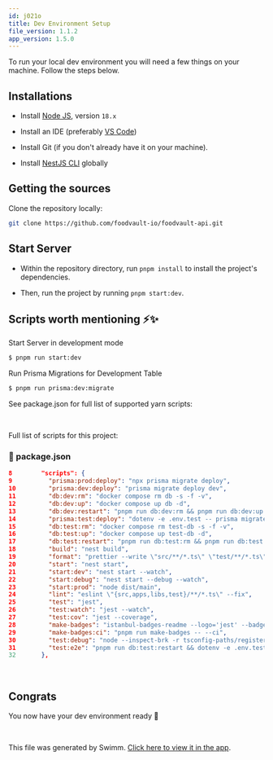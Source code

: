```yaml
---
id: j021o
title: Dev Environment Setup
file_version: 1.1.2
app_version: 1.5.0
---
```


To run your local dev environment you will need a few things on your machine. Follow the steps below.

## Installations

*   Install [Node JS](https://nodejs.org/en/download/), version `18.x`

*   Install an IDE (preferably [VS Code](https://code.visualstudio.com/))

*   Install Git (if you don't already have it on your machine).

*   Install [NestJS CLI](https://docs.nestjs.com/) globally

## Getting the sources

Clone the repository locally:

```bash
git clone https://github.com/foodvault-io/foodvault-api.git
```

## Start Server

*   Within the repository directory, run `pnpm install` to install the project's dependencies.

*   Then, run the project by running `pnpm start:dev`.

## Scripts worth mentioning ⚡️✨

Start Server in development mode

```bash
$ pnpm run start:dev
```

Run Prisma Migrations for Development Table

```bash
$ pnpm run prisma:dev:migrate
```

See package.json for full list of supported yarn scripts:

<br/>

Full list of scripts for this project:
<!-- NOTE-swimm-snippet: the lines below link your snippet to Swimm -->
### 📄 package.json
```json
8        "scripts": {
9          "prisma:prod:deploy": "npx prisma migrate deploy",
10         "prisma:dev:deploy": "prisma migrate deploy dev",
11         "db:dev:rm": "docker compose rm db -s -f -v",
12         "db:dev:up": "docker compose up db -d",
13         "db:dev:restart": "pnpm run db:dev:rm && pnpm run db:dev:up && sleep 1 && pnpm run prisma:dev:deploy",
14         "prisma:test:deploy": "dotenv -e .env.test -- prisma migrate deploy dev",
15         "db:test:rm": "docker compose rm test-db -s -f -v",
16         "db:test:up": "docker compose up test-db -d",
17         "db:test:restart": "pnpm run db:test:rm && pnpm run db:test:up && sleep 1 && pnpm run prisma:test:deploy",
18         "build": "nest build",
19         "format": "prettier --write \"src/**/*.ts\" \"test/**/*.ts\"",
20         "start": "nest start",
21         "start:dev": "nest start --watch",
22         "start:debug": "nest start --debug --watch",
23         "start:prod": "node dist/main",
24         "lint": "eslint \"{src,apps,libs,test}/**/*.ts\" --fix",
25         "test": "jest",
26         "test:watch": "jest --watch",
27         "test:cov": "jest --coverage",
28         "make-badges": "istanbul-badges-readme --logo='jest' --badge-style='plastic'",
29         "make-badges:ci": "pnpm run make-badges -- --ci",
30         "test:debug": "node --inspect-brk -r tsconfig-paths/register -r ts-node/register node_modules/.bin/jest --runInBand",
31         "test:e2e": "pnpm run db:test:restart && dotenv -e .env.test -- jest --no-cache --watch --config ./test/jest-e2e.json"
32       },
```

<br/>

## Congrats

You now have your dev environment ready 🎉

<br/>

This file was generated by Swimm. [Click here to view it in the app](/repos/Z2l0aHViJTNBJTNBZm9vZHZhdWx0LWFwaSUzQSUzQWZvb2R2YXVsdC1pbw==/docs/j021o).
